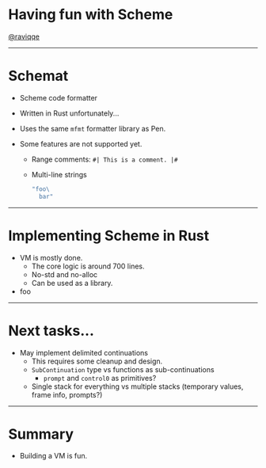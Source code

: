 # Having fun with Scheme

[@raviqqe](https://github.com/raviqqe)

---

# Schemat

- Scheme code formatter
- Written in Rust unfortunately...
- Uses the same `mfmt` formatter library as Pen.
- Some features are not supported yet.

  - Range comments: `#| This is a comment. |#`
  - Multi-line strings

    ```scheme
    "foo\
      bar"
    ```

---

# Implementing Scheme in Rust

- VM is mostly done.
  - The core logic is around 700 lines.
  - No-std and no-alloc
  - Can be used as a library.
- foo

---

# Next tasks...

- May implement delimited continuations
  - This requires some cleanup and design.
  - `SubContinuation` type vs functions as sub-continuations
    - `prompt` and `control0` as primitives?
  - Single stack for everything vs multiple stacks (temporary values, frame info, prompts?)

---

# Summary

- Building a VM is fun.
